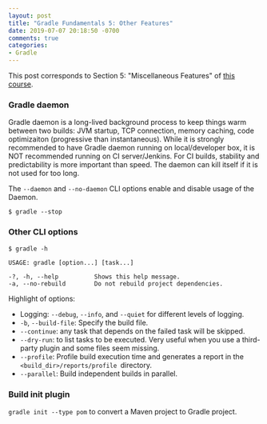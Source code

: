 ```yaml
---
layout: post
title: "Gradle Fundamentals 5: Other Features"
date: 2019-07-07 20:18:50 -0700
comments: true
categories: 
- Gradle
---
```


This post corresponds to Section 5: "Miscellaneous Features" of [this course](https://learning.oreilly.com/videos/gradle-fundamentals/9781491937266/9781491937266-video224140).

<!--more-->

### Gradle daemon

Gradle daemon is a long-lived background process to keep things warm between two builds: JVM startup, TCP connection, memory caching, code optimizaiton (progressive than instantaneous).
While it is strongly recommended to have Gradle daemon running on local/developer box, it is NOT recommended running on CI server/Jenkins.
For CI builds, stability and predictability is more important than speed.
The daemon can kill itself if it is not used for too long.

The `--daemon` and `--no-daemon` CLI options enable and disable usage of the Daemon.

``` plain Stop all Gradle daemons
$ gradle --stop
```

### Other CLI options

``` plain List of options
$ gradle -h   

USAGE: gradle [option...] [task...]

-?, -h, --help          Shows this help message.
-a, --no-rebuild        Do not rebuild project dependencies.
```

Highlight of options:

* Logging: `--debug`, `--info`, and `--quiet` for different levels of logging.
* `-b`, `--build-file`: Specify the build file.
* `--continue`: any task that depends on the failed task will be skipped.
* `--dry-run`: to list tasks to be executed. Very useful when you use a third-party plugin and some files seem missing.
* `--profile`: Profile build execution time and generates a report in the `<build_dir>/reports/profile `directory.
* `--parallel`: Build independent builds in parallel.

### Build init plugin

`gradle init --type pom` to convert a Maven project to Gradle project.
